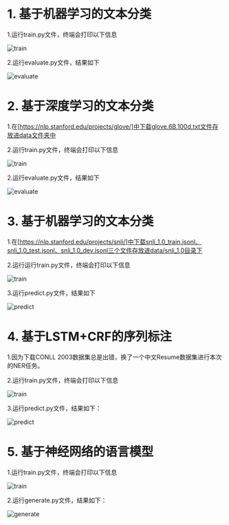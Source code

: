 # 1. 基于机器学习的文本分类
1.运行train.py文件，终端会打印以下信息

![train](https://github.com/Tracyyytao/NLP_task/blob/main/text_classification_machine_learning/assets/train.png?raw=true)

2.运行evaluate.py文件，结果如下

![evaluate](https://github.com/Tracyyytao/NLP_task/blob/main/text_classification_machine_learning/assets/evaluate.png?raw=true)

# 2. 基于深度学习的文本分类
1.在[https://nlp.stanford.edu/projects/glove/]中下载glove.6B.100d.txt文件存放进data文件夹中

2.运行train.py文件，终端会打印以下信息

![train](https://github.com/Tracyyytao/NLP_task/blob/main/text_classification_deep_learning/assets/train.png?raw=true)

2.运行evaluate.py文件，结果如下

![evaluate](https://github.com/Tracyyytao/NLP_task/blob/main/text_classification_deep_learning/assets/evaluate.png?raw=true)

# 3. 基于机器学习的文本分类
1.在[https://nlp.stanford.edu/projects/snli/]中下载snli_1.0_train.jsonl、snli_1.0_test.jsonl、snli_1.0_dev.jsonl三个文件存放进data/snli_1.0目录下

2.运行运行train.py文件，终端会打印以下信息

![train](https://github.com/Tracyyytao/NLP_task/blob/main/text_matching_attention/assets/train.png?raw=true)

3.运行predict.py文件，结果如下

![predict](https://github.com/Tracyyytao/NLP_task/blob/main/text_matching_attention/assets/predict.png?raw=true)

# 4. 基于LSTM+CRF的序列标注
1.因为下载CONLL 2003数据集总是出错，换了一个中文Resume数据集进行本次的NER任务。

2.运行train.py文件，终端会打印以下信息

![train](https://github.com/Tracyyytao/NLP_task/blob/main/ner_lstm_crf/assets/train.png?raw=true)

3.运行predict.py文件，结果如下：

![predict](https://github.com/Tracyyytao/NLP_task/blob/main/ner_lstm_crf/assets/predict.png?raw=true)

# 5. 基于神经网络的语言模型
1.运行train.py文件，终端会打印以下信息

![train](https://github.com/Tracyyytao/NLP_task/blob/main/char_lm/assets/train.png?raw=true)

2.运行generate.py文件，结果如下：

![generate](https://github.com/Tracyyytao/NLP_task/blob/main/char_lm/assets/generate.png?raw=true)
